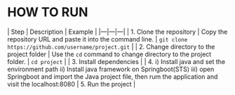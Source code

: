 HOW TO RUN
==========
| Step | Description | Example |
|—|—|—|
| 1. Clone the  repository | Copy the  repository URL and paste it into the command line. | `git clone https://github.com/username/project.git` |
| 2. Change directory to the project folder | Use the `cd` command to change directory to the project folder. | `cd project` |
| 3. Install dependencies |
| 4. i) Install java and set the environment path
     ii) Install java framework on Springboot(STS)
     iii) open Springboot and import the Java project file, then rum the application and visit the localhost:8080
| 5. Run the project |
